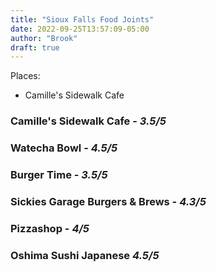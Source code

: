 ```yaml
---
title: "Sioux Falls Food Joints"
date: 2022-09-25T13:57:09-05:00
author: "Brook"
draft: true
---
```


Places: 
- Camille's Sidewalk Cafe 


### Camille's Sidewalk Cafe - *3.5/5*


### Watecha Bowl - *4.5/5*


### Burger Time - *3.5/5*

### Sickies Garage Burgers & Brews - *4.3/5*

### Pizzashop - *4/5*

### Oshima Sushi Japanese *4.5/5*

